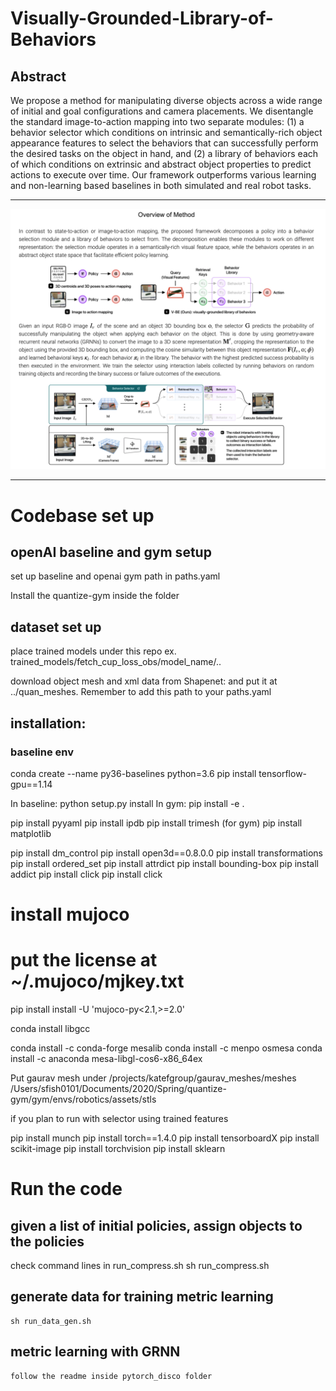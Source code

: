 # Visually-Grounded-Library-of-Behaviors

## Abstract
We propose a method for manipulating diverse objects across a wide range of initial and goal configurations and camera placements. We disentangle the standard image-to-action mapping into two separate modules: (1) a behavior selector which conditions on intrinsic and semantically-rich object appearance features to select the behaviors that can successfully perform the desired tasks on the object in hand, and (2) a library of behaviors each of which conditions on extrinsic and abstract object properties to predict actions to execute over time. Our framework outperforms various learning and non-learning based baselines in both simulated and real robot tasks. 

-------

![Overview](https://github.com/YunchuZhang/Visually-Grounded-Library-of-Behaviors/blob/main/images/overview.png)

-------
# Codebase set up

## openAI baseline and gym setup
set up baseline and openai gym path in paths.yaml 
  
  Install the quantize-gym inside the folder
## dataset set up
place trained models under this repo
ex. trained_models/fetch_cup_loss_obs/model_name/..

download object mesh and xml data from Shapenet:
and put it at ../quan_meshes. Remember to add this path to your paths.yaml


## installation:

### baseline env
conda create --name py36-baselines python=3.6
pip install tensorflow-gpu==1.14

In baseline: python setup.py install
In gym: pip install -e .

pip install pyyaml
pip install ipdb
pip install trimesh (for gym)
pip install matplotlib

pip install dm_control
pip install open3d==0.8.0.0
pip install transformations
pip install ordered_set
pip install attrdict
pip install bounding-box
pip install addict
pip install click
pip install click

# install mujoco
# put the license at ~/.mujoco/mjkey.txt
pip install install -U 'mujoco-py<2.1,>=2.0'

conda install libgcc


conda install -c conda-forge mesalib
conda install -c menpo osmesa
conda install -c anaconda mesa-libgl-cos6-x86_64ex

Put gaurav mesh under /projects/katefgroup/gaurav_meshes/meshes
/Users/sfish0101/Documents/2020/Spring/quantize-gym/gym/envs/robotics/assets/stls


if you plan to run with selector using trained features

   pip install munch
   pip install torch==1.4.0
   pip install tensorboardX
   pip install scikit-image
   pip install torchvision
   pip install sklearn

# Run the code
## given a list of initial policies, assign objects to the policies
check command lines in run_compress.sh
    sh run_compress.sh

## generate data for training metric learning
    sh run_data_gen.sh
## metric learning with GRNN
    follow the readme inside pytorch_disco folder
